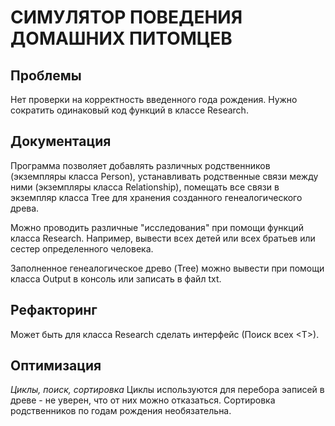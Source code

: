 # СИМУЛЯТОР ПОВЕДЕНИЯ ДОМАШНИХ ПИТОМЦЕВ

## Проблемы
Нет проверки на корректность введенного года рождения.
Нужно сократить одинаковый код функций в классе Research.

## Документация
Программа позволяет добавлять различных родственников (экземпляры класса Person),
устанавливать родственные связи между ними (экземпляры класса Relationship),
помещать все связи в экземпляр класса Tree для хранения созданного генеалогического древа. 

Можно проводить различные "исследования" при помощи функций класса Research. Например, вывести всех детей или всех братьев или сестер определенного человека.

Заполненное генеалогическое древо (Tree) можно вывести при помощи класса Output в консоль или записать в файл txt.

## Рефакторинг
Может быть для класса Research сделать интерфейс (Поиск всех <Т>).

## Оптимизация
*Циклы, поиск, сортировка*
Циклы используются для перебора эаписей в древе - не уверен, что от них можно отказаться.
Сортировка родственников по годам рождения необязательна.